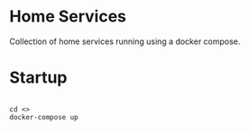 # Home Services

Collection of home services running using a docker compose. 

# Startup

``` 

cd <>
docker-compose up

```
